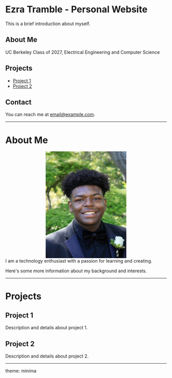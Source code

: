 # Ezra Tramble - Personal Website

This is a brief introduction about myself.

## About Me
UC Berkeley Class of 2027, Electrical Engineering and Computer Science
## Projects

- [Project 1](#project-1)
- [Project 2](#project-2)

## Contact

You can reach me at [email@example.com](mailto:email@example.com).

---

# About Me
<img src="Ezra_Trambleee.jpg" style="width:50%; margin:auto; display:block">
I am a technology enthusiast with a passion for learning and creating.

Here's some more information about my background and interests.

---

# Projects

## Project 1

Description and details about project 1.

## Project 2

Description and details about project 2.

---
theme: minima
